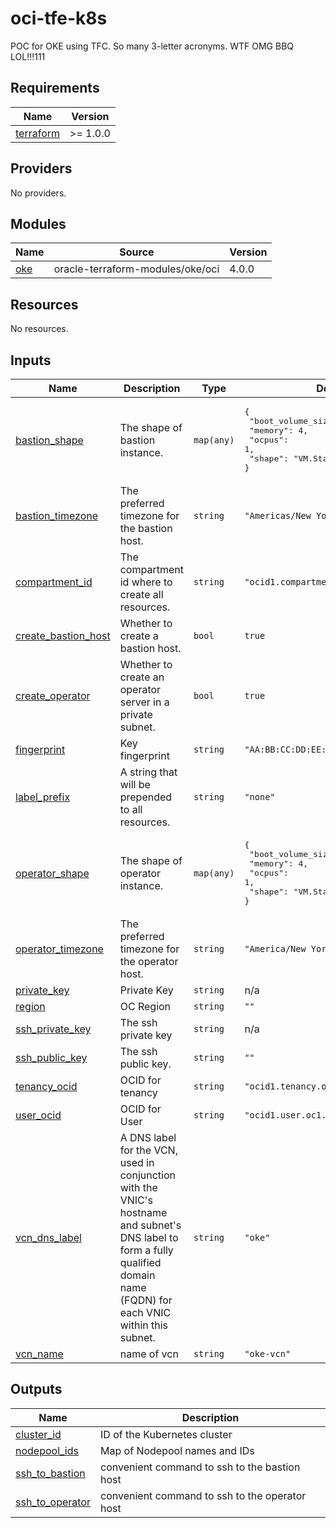 # oci-tfe-k8s
POC for OKE using TFC. So many 3-letter acronyms. WTF OMG BBQ LOL!!!111

<!--- BEGIN_TF_DOCS --->
## Requirements

| Name | Version |
|------|---------|
| <a name="requirement_terraform"></a> [terraform](#requirement\_terraform) | >= 1.0.0 |

## Providers

No providers.

## Modules

| Name | Source | Version |
|------|--------|---------|
| <a name="module_oke"></a> [oke](#module\_oke) | oracle-terraform-modules/oke/oci | 4.0.0 |

## Resources

No resources.

## Inputs

| Name | Description | Type | Default | Required |
|------|-------------|------|---------|:--------:|
| <a name="input_bastion_shape"></a> [bastion\_shape](#input\_bastion\_shape) | The shape of bastion instance. | `map(any)` | <pre>{<br>  "boot_volume_size": 50,<br>  "memory": 4,<br>  "ocpus": 1,<br>  "shape": "VM.Standard.E3.Flex"<br>}</pre> | no |
| <a name="input_bastion_timezone"></a> [bastion\_timezone](#input\_bastion\_timezone) | The preferred timezone for the bastion host. | `string` | `"Americas/New York"` | no |
| <a name="input_compartment_id"></a> [compartment\_id](#input\_compartment\_id) | The compartment id where to create all resources. | `string` | `"ocid1.compartment.oc1..1234567890"` | no |
| <a name="input_create_bastion_host"></a> [create\_bastion\_host](#input\_create\_bastion\_host) | Whether to create a bastion host. | `bool` | `true` | no |
| <a name="input_create_operator"></a> [create\_operator](#input\_create\_operator) | Whether to create an operator server in a private subnet. | `bool` | `true` | no |
| <a name="input_fingerprint"></a> [fingerprint](#input\_fingerprint) | Key fingerprint | `string` | `"AA:BB:CC:DD:EE:FF"` | no |
| <a name="input_label_prefix"></a> [label\_prefix](#input\_label\_prefix) | A string that will be prepended to all resources. | `string` | `"none"` | no |
| <a name="input_operator_shape"></a> [operator\_shape](#input\_operator\_shape) | The shape of operator instance. | `map(any)` | <pre>{<br>  "boot_volume_size": 50,<br>  "memory": 4,<br>  "ocpus": 1,<br>  "shape": "VM.Standard.E3.Flex"<br>}</pre> | no |
| <a name="input_operator_timezone"></a> [operator\_timezone](#input\_operator\_timezone) | The preferred timezone for the operator host. | `string` | `"America/New York"` | no |
| <a name="input_private_key"></a> [private\_key](#input\_private\_key) | Private Key | `string` | n/a | yes |
| <a name="input_region"></a> [region](#input\_region) | OC Region | `string` | `""` | no |
| <a name="input_ssh_private_key"></a> [ssh\_private\_key](#input\_ssh\_private\_key) | The ssh private key | `string` | n/a | yes |
| <a name="input_ssh_public_key"></a> [ssh\_public\_key](#input\_ssh\_public\_key) | The ssh public key. | `string` | `""` | no |
| <a name="input_tenancy_ocid"></a> [tenancy\_ocid](#input\_tenancy\_ocid) | OCID for tenancy | `string` | `"ocid1.tenancy.oc1..1234567890"` | no |
| <a name="input_user_ocid"></a> [user\_ocid](#input\_user\_ocid) | OCID for User | `string` | `"ocid1.user.oc1..1234567890"` | no |
| <a name="input_vcn_dns_label"></a> [vcn\_dns\_label](#input\_vcn\_dns\_label) | A DNS label for the VCN, used in conjunction with the VNIC's hostname and subnet's DNS label to form a fully qualified domain name (FQDN) for each VNIC within this subnet. | `string` | `"oke"` | no |
| <a name="input_vcn_name"></a> [vcn\_name](#input\_vcn\_name) | name of vcn | `string` | `"oke-vcn"` | no |

## Outputs

| Name | Description |
|------|-------------|
| <a name="output_cluster_id"></a> [cluster\_id](#output\_cluster\_id) | ID of the Kubernetes cluster |
| <a name="output_nodepool_ids"></a> [nodepool\_ids](#output\_nodepool\_ids) | Map of Nodepool names and IDs |
| <a name="output_ssh_to_bastion"></a> [ssh\_to\_bastion](#output\_ssh\_to\_bastion) | convenient command to ssh to the bastion host |
| <a name="output_ssh_to_operator"></a> [ssh\_to\_operator](#output\_ssh\_to\_operator) | convenient command to ssh to the operator host |

<!--- END_TF_DOCS --->